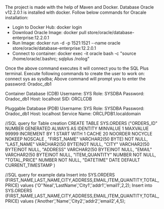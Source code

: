 The project is made with the help of Maven and Docker. 
Database Oracle v12.2.0.1 is installed with docker. 
Follow below commands for Oracale installation: 

- Login to Docker Hub:
     docker login
- Download Oracle Image:
    docker pull store/oracle/database-enterprise:12.2.0.1
- Run Image:
    docker run -d -p 1521:1521 --name oracle store/oracle/database-enterprise:12.2.0.1
- Connect to container:
    docker exec -it oracle bash -c "source /home/oracle/.bashrc; sqlplus /nolog"

Once the above command executes it will connect you to the SQL Plus terminal. Execute following commands to create the user to work on:
    connect sys as sysdba;
Above command will prompt you to enter the password: Oradoc_db1

Container Database (CDB)
Username: SYS
Role: SYSDBA
Password: Oradoc_db1
Host: localhost
SID: ORCLCDB

Pluggable Database (PDB)
Username: SYS
Role: SYSDBA
Password: Oradoc_db1
Host: localhost
Service Name: ORCLPDB1.localdomain


//SQL query for Table creation
  CREATE TABLE SYS.ORDERS
   ("ORDERS_ID" NUMBER GENERATED ALWAYS AS IDENTITY MINVALUE 1 MAXVALUE 99999 INCREMENT BY 1 START WITH 1 CACHE 20 NOORDER  NOCYCLE  NOKEEP  NOSCALE , 
	"FIRST_NAME" VARCHAR2(50 BYTE) NOT NULL, 
	"LAST_NAME" VARCHAR2(50 BYTE)NOT NULL, 
	"CITY" VARCHAR2(50 BYTE)NOT NULL, 
	"ADDRESS" VARCHAR2(50 BYTE)NOT NULL, 
	"EMAIL" VARCHAR2(50 BYTE)NOT NULL, 
	"ITEM_QUANTITY" NUMBER NOT NULL, 
	"TOTAL_PRICE" NUMBER NOT NULL, 
	"DATETIME" DATE DEFAULT CURRENT_TIMESTAMP
   )


//SQL query for example data
Insert into SYS.ORDERS (FIRST_NAME,LAST_NAME,CITY,ADDRESS,EMAIL,ITEM_QUANTITY,TOTAL_PRICE)
   values ('O''Neal','LastName','City1','addr1','email1',2,2);
Insert into SYS.ORDERS (FIRST_NAME,LAST_NAME,CITY,ADDRESS,EMAIL,ITEM_QUANTITY,TOTAL_PRICE)
     values ('Another','Name','City2','addr2','email2',4,5);
